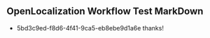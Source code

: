 ## OpenLocalization Workflow Test MarkDown
* 5bd3c9ed-f8d6-4f41-9ca5-eb8ebe9d1a6e thanks!

<!--HONumber=Jan17_HO1-->


